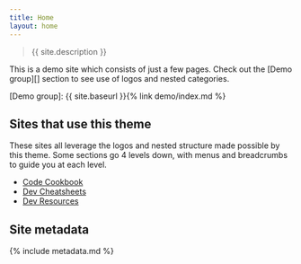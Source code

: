 ```yaml
---
title: Home
layout: home
---
```


> {{ site.description }}

This is a demo site which consists of just a few pages. Check out the [Demo group][] section to see use of logos and nested categories.

[Demo group]: {{ site.baseurl }}{% link demo/index.md %}


## Sites that use this theme

These sites all leverage the logos and nested structure made possible by this theme. Some sections go 4 levels down, with menus and breadcrumbs to guide you at each level.

- [Code Cookbook](https://michaelcurrin.github.io/code-cookbook/recipes/)
- [Dev Cheatsheets](https://michaelcurrin.github.io/dev-cheatsheets/cheatsheets/)
- [Dev Resources](https://michaelcurrin.github.io/dev-resources/resources/)


## Site metadata

{% include metadata.md %}
